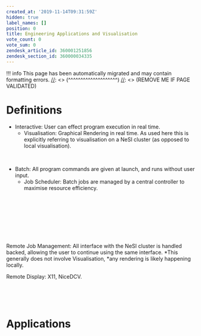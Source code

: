 ```yaml
---
created_at: '2019-11-14T09:31:59Z'
hidden: true
label_names: []
position: 0
title: Engineering Applications and Visualisation
vote_count: 0
vote_sum: 0
zendesk_article_id: 360001251856
zendesk_section_id: 360000034335
---
```




[//]: <> (REMOVE ME IF PAGE VALIDATED)
[//]: <> (vvvvvvvvvvvvvvvvvvvv)
!!! info
    This page has been automatically migrated and may contain formatting errors.
[//]: <> (^^^^^^^^^^^^^^^^^^^^)
[//]: <> (REMOVE ME IF PAGE VALIDATED)

# Definitions

-   Interactive: User can effect program execution in real time.
    -   Visualisation: Graphical Rendering in real time. As used here
        this is explicitly referring to visualisation on a NeSI cluster
        (as opposed to local visualisation).

 

-   Batch: All program commands are given at launch, and runs without
    user input.
    -   Job Scheduler: Batch jobs are managed by a central controller to
        maximise resource efficiency.

 

 

 

 

Remote Job Management: All interface with the NeSI cluster is handled
backed, allowing the user to continue using the same interface. *This
generally does not involve Visualisation, *any rendering is likely
happening locally. 

Remote Display: X11, NiceDCV.

 

 

# Applications

 
